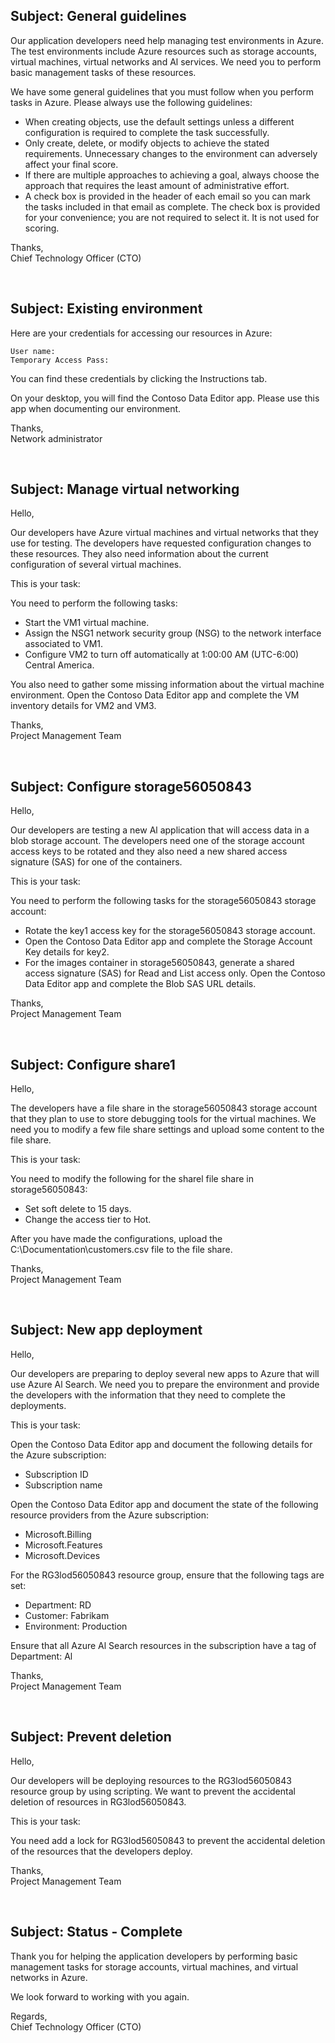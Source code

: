 **Subject: General guidelines**
---
Our application developers need help managing test environments in Azure. The test environments include Azure resources such as storage accounts, virtual
machines, virtual networks and Al services. We need you to perform basic management tasks of these resources.

We have some general guidelines that you must follow when you perform tasks in Azure. Please always use the following guidelines:
* When creating objects, use the default settings unless a different configuration is required to complete the task successfully.
* Only create, delete, or modify objects to achieve the stated requirements. Unnecessary changes to the environment can adversely affect your final score.
* If there are multiple approaches to achieving a goal, always choose the approach that requires the least amount of administrative effort.
* A check box is provided in the header of each email so you can mark the tasks included in that email as complete. The check box is provided for your convenience; you are not required to select it. It is not used for scoring.

Thanks,
<br>
Chief Technology Officer (CTO)

<br>


**Subject: Existing environment**
---
Here are your credentials for accessing our resources in Azure:

    User name: 
    Temporary Access Pass: 

You can find these credentials by clicking the Instructions tab.

On your desktop, you will find the Contoso Data Editor app. Please use this app when documenting our environment.

Thanks,
<br>
Network administrator

<br>


**Subject: Manage virtual networking**
---
Hello,

Our developers have Azure virtual machines and virtual networks that they use for testing. The developers have requested configuration changes to these resources.
They also need information about the current configuration of several virtual machines.

This is your task:

You need to perform the following tasks:
* Start the VM1 virtual machine.
* Assign the NSG1 network security group (NSG) to the network interface associated to VM1.
* Configure VM2 to turn off automatically at 1:00:00 AM (UTC-6:00) Central America.

You also need to gather some missing information about the virtual machine environment. Open the Contoso Data Editor app and complete the VM inventory details for VM2 and VM3.

Thanks,
<br>
Project Management Team

<br>


**Subject: Configure storage56050843**
---
Hello,

Our developers are testing a new Al application that will access data in a blob storage account. The developers need one of the storage account access keys to be rotated and they also need a new shared access signature (SAS) for one of the containers.

This is your task:

You need to perform the following tasks for the storage56050843 storage account:
* Rotate the key1 access key for the storage56050843 storage account.
* Open the Contoso Data Editor app and complete the Storage Account Key details for key2.
* For the images container in storage56050843, generate a shared access signature (SAS) for Read and List access only. Open the Contoso Data Editor app and complete the Blob SAS URL details.

Thanks,
<br>
Project Management Team

<br>


**Subject: Configure share1**
---
Hello,

The developers have a file share in the storage56050843 storage account that they plan to use to store debugging tools for the virtual machines. We need you to modify a few file share settings and upload some content to the file share.

This is your task:

You need to modify the following for the sharel file share in storage56050843:
* Set soft delete to 15 days.
* Change the access tier to Hot.

After you have made the configurations, upload the C:\Documentation\customers.csv file to the file share.

Thanks,
<br>
Project Management Team

<br>


**Subject: New app deployment**
---
Hello,

Our developers are preparing to deploy several new apps to Azure that will use Azure Al Search. We need you to prepare the environment and provide the developers with the information that they need to complete the deployments.

This is your task:

Open the Contoso Data Editor app and document the following details for the Azure subscription:
* Subscription ID
* Subscription name

Open the Contoso Data Editor app and document the state of the following resource providers from the Azure subscription:
* Microsoft.Billing
* Microsoft.Features
* Microsoft.Devices

For the RG3lod56050843 resource group, ensure that the following tags are set:
* Department: RD
* Customer: Fabrikam
* Environment: Production

Ensure that all Azure Al Search resources in the subscription have a tag of Department: Al

Thanks,
<br>
Project Management Team

<br>



**Subject: Prevent deletion**
---
Hello,

Our developers will be deploying resources to the RG3lod56050843 resource group by using scripting. We want to prevent the accidental deletion of resources in RG3lod56050843.

This is your task:

You need add a lock for RG3lod56050843 to prevent the accidental deletion of the resources that the developers deploy.

Thanks,
<br>
Project Management Team

<br>



**Subject: Status - Complete**
---
Thank you for helping the application developers by performing basic management tasks for storage accounts, virtual machines, and virtual networks in Azure.

We look forward to working with you again.

Regards,
<br>
Chief Technology Officer (CTO)
